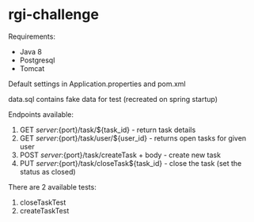 # rgi-challenge

Requirements:
- Java 8
- Postgresql
- Tomcat

Default settings in Application.properties and pom.xml

data.sql contains fake data for test (recreated on spring startup)

Endpoints available:

1. GET ${server}:${port}/task/${task_id} - return task details
2. GET ${server}:${port}/task/user/${user_id} - returns open tasks for given user
3. POST ${server}:${port}/task/createTask + body - create new task
4. PUT ${server}:${port}/task/closeTask${task_id} - close the task (set the status as closed)

There are 2 available tests:
1. closeTaskTest
2. createTaskTest
